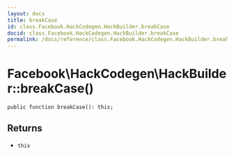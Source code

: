 ```yaml
---
layout: docs
title: breakCase
id: class.Facebook.HackCodegen.HackBuilder.breakCase
docid: class.Facebook.HackCodegen.HackBuilder.breakCase
permalink: /docs/reference/class.Facebook.HackCodegen.HackBuilder.breakCase/
---
```

# Facebook\\HackCodegen\\HackBuilder::breakCase()




``` Hack
public function breakCase(): this;
```




## Returns




* ` this `